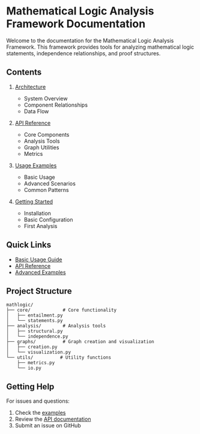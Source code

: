 # Mathematical Logic Analysis Framework Documentation

Welcome to the documentation for the Mathematical Logic Analysis Framework. This framework provides tools for analyzing mathematical logic statements, independence relationships, and proof structures.

## Contents

1. [Architecture](architecture/overview.md)
   - System Overview
   - Component Relationships
   - Data Flow

2. [API Reference](api/core.md)
   - Core Components
   - Analysis Tools
   - Graph Utilities
   - Metrics

3. [Usage Examples](examples/basic_usage.md)
   - Basic Usage
   - Advanced Scenarios
   - Common Patterns

4. [Getting Started](examples/basic_usage.md#getting-started)
   - Installation
   - Basic Configuration
   - First Analysis

## Quick Links

- [Basic Usage Guide](examples/basic_usage.md)
- [API Reference](api/core.md)
- [Advanced Examples](examples/advanced_usage.md)

## Project Structure

```
mathlogic/
├── core/            # Core functionality
│   ├── entailment.py
│   └── statements.py
├── analysis/        # Analysis tools
│   ├── structural.py
│   └── independence.py
├── graphs/          # Graph creation and visualization
│   ├── creation.py
│   └── visualization.py
└── utils/          # Utility functions
    ├── metrics.py
    └── io.py
```

## Getting Help

For issues and questions:
1. Check the [examples](examples/)
2. Review the [API documentation](api/)
3. Submit an issue on GitHub

